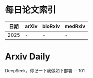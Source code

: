# 每日论文索引

| 日期 | arXiv | bioRxiv | medRxiv |
|------|-------|---------|---------|
| 2025 | - | - | - |




































































































































































































































































































































































































































# Arxiv Daily


DeepSeek，你记一下我做如下部署 -- 101
